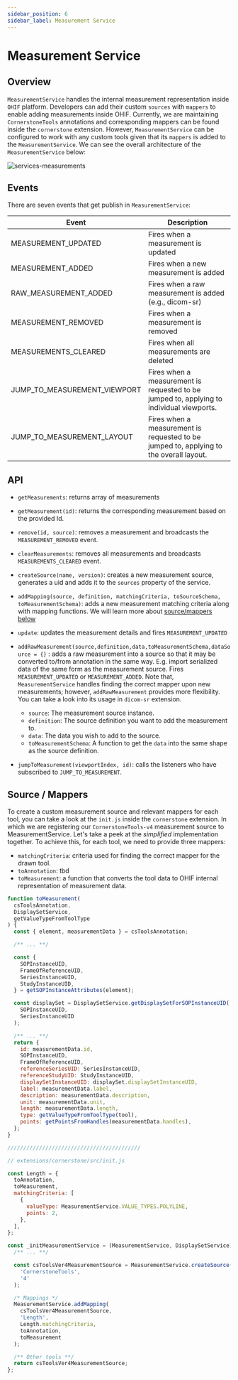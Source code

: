 ```yaml
---
sidebar_position: 6
sidebar_label: Measurement Service
---
```


# Measurement Service

## Overview

`MeasurementService` handles the internal measurement representation inside
`OHIF` platform. Developers can add their custom `sources` with `mappers` to
enable adding measurements inside OHIF. Currently, we are maintaining
`CornerstoneTools` annotations and corresponding mappers can be found inside the
`cornerstone` extension. However, `MeasurementService` can be configured to work
with any custom tools given that its `mappers` is added to the
`MeasurementService`. We can see the overall architecture of the
`MeasurementService` below:

![services-measurements](../../../assets/img/services-measurements.png)

## Events

There are seven events that get publish in `MeasurementService`:

| Event                 | Description                                            |
| --------------------- | ------------------------------------------------------ |
| MEASUREMENT_UPDATED   | Fires when a measurement is updated                    |
| MEASUREMENT_ADDED     | Fires when a new measurement is added                  |
| RAW_MEASUREMENT_ADDED | Fires when a raw measurement is added (e.g., dicom-sr) |
| MEASUREMENT_REMOVED   | Fires when a measurement is removed                    |
| MEASUREMENTS_CLEARED  | Fires when all measurements are deleted                |
| JUMP_TO_MEASUREMENT_VIEWPORT   | Fires when a measurement is requested to be jumped to, applying to individual viewports. |
| JUMP_TO_MEASUREMENT_LAYOUT   | Fires when a measurement is requested to be jumped to, applying to the overall layout. |

## API

- `getMeasurements`: returns array of measurements

- `getMeasurement(id)`: returns the corresponding measurement based on the
  provided Id.

- `remove(id, source)`: removes a measurement and broadcasts the
  `MEASUREMENT_REMOVED` event.

- `clearMeasurements`: removes all measurements and broadcasts
  `MEASUREMENTS_CLEARED` event.

- `createSource(name, version)`: creates a new measurement source, generates a
  uid and adds it to the `sources` property of the service.

- `addMapping(source, definition, matchingCriteria, toSourceSchema, toMeasurementSchema)`:
  adds a new measurement matching criteria along with mapping functions. We will
  learn more about [source/mappers below](#source--mappers)

- `update`: updates the measurement details and fires `MEASUREMENT_UPDATED`

- `addRawMeasurement(source,definition,data,toMeasurementSchema,dataSource = {}`
  : adds a raw measurement into a source so that it may be converted to/from
  annotation in the same way. E.g. import serialized data of the same form as
  the measurement source. Fires `MEASUREMENT_UPDATED` or `MEASUREMENT_ADDED`.
  Note that, `MeasurementService` handles finding the correct mapper upon new
  measurements; however, `addRawMeasurement` provides more flexibility. You can
  take a look into its usage in `dicom-sr` extension.

  - `source`: The measurement source instance.
  - `definition`: The source definition you want to add the measurement to.
  - `data`: The data you wish to add to the source.
  - `toMeasurementSchema`: A function to get the `data` into the same shape as
    the source definition.

- `jumpToMeasurement(viewportIndex, id)`: calls the listeners who have
  subscribed to `JUMP_TO_MEASUREMENT`.

## Source / Mappers

To create a custom measurement source and relevant mappers for each tool, you
can take a look at the `init.js` inside the `cornerstone` extension. In which we
are registering our `CornerstoneTools-v4` measurement source to
MeasurementService. Let's take a peek at the _simplified_ implementation
together. To achieve this, for each tool, we need to provide three mappers:

- `matchingCriteria`: criteria used for finding the correct mapper for the drawn
  tool.
- `toAnnotation`: tbd
- `toMeasurement`: a function that converts the tool data to OHIF internal
  representation of measurement data.

```js title="extensions/cornerstone/src/utils/measurementServiceMappings/Length.js"
function toMeasurement(
  csToolsAnnotation,
  DisplaySetService,
  getValueTypeFromToolType
) {
  const { element, measurementData } = csToolsAnnotation;

  /** ... **/

  const {
    SOPInstanceUID,
    FrameOfReferenceUID,
    SeriesInstanceUID,
    StudyInstanceUID,
  } = getSOPInstanceAttributes(element);

  const displaySet = DisplaySetService.getDisplaySetForSOPInstanceUID(
    SOPInstanceUID,
    SeriesInstanceUID
  );

  /** ... **/
  return {
    id: measurementData.id,
    SOPInstanceUID,
    FrameOfReferenceUID,
    referenceSeriesUID: SeriesInstanceUID,
    referenceStudyUID: StudyInstanceUID,
    displaySetInstanceUID: displaySet.displaySetInstanceUID,
    label: measurementData.label,
    description: measurementData.description,
    unit: measurementData.unit,
    length: measurementData.length,
    type: getValueTypeFromToolType(tool),
    points: getPointsFromHandles(measurementData.handles),
  };
}

//////////////////////////////////////////

// extensions/cornerstone/src/init.js

const Length = {
  toAnnotation,
  toMeasurement,
  matchingCriteria: [
    {
      valueType: MeasurementService.VALUE_TYPES.POLYLINE,
      points: 2,
    },
  ],
};

const _initMeasurementService = (MeasurementService, DisplaySetService) => {
  /** ... **/

  const csToolsVer4MeasurementSource = MeasurementService.createSource(
    'CornerstoneTools',
    '4'
  );

  /* Mappings */
  MeasurementService.addMapping(
    csToolsVer4MeasurementSource,
    'Length',
    Length.matchingCriteria,
    toAnnotation,
    toMeasurement
  );

  /** Other tools **/
  return csToolsVer4MeasurementSource;
};
```
